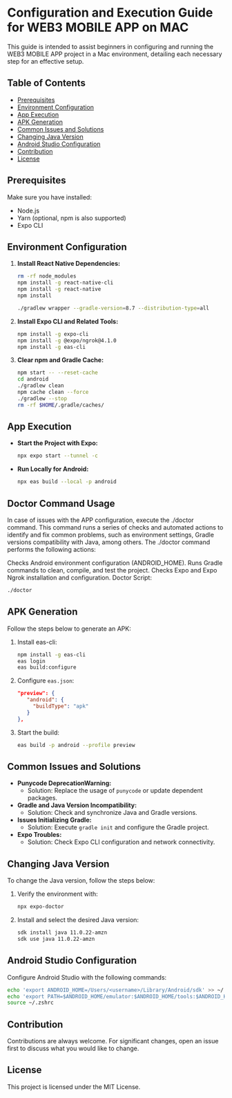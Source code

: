# Configuration and Execution Guide for WEB3 MOBILE APP on MAC

This guide is intended to assist beginners in configuring and running the WEB3 MOBILE APP project in a Mac environment, detailing each necessary step for an effective setup.

## Table of Contents
- [Prerequisites](#prerequisites)
- [Environment Configuration](#environment-configuration)
- [App Execution](#app-execution)
- [APK Generation](#apk-generation)
- [Common Issues and Solutions](#common-issues-and-solutions)
- [Changing Java Version](#changing-java-version)
- [Android Studio Configuration](#android-studio-configuration)
- [Contribution](#contribution)
- [License](#license)

## Prerequisites
Make sure you have installed:
- Node.js
- Yarn (optional, npm is also supported)
- Expo CLI

## Environment Configuration
1. **Install React Native Dependencies:**
   ```bash
   rm -rf node_modules
   npm install -g react-native-cli
   npm install -g react-native
   npm install
   ```

   ```bash
   ./gradlew wrapper --gradle-version=8.7 --distribution-type=all
   ```

2. **Install Expo CLI and Related Tools:**
   ```bash
   npm install -g expo-cli
   npm install -g @expo/ngrok@4.1.0
   npm install -g eas-cli
   ```

3. **Clear npm and Gradle Cache:**
   ```bash
   npm start -- --reset-cache
   cd android
   ./gradlew clean
   npm cache clean --force
   ./gradlew --stop
   rm -rf $HOME/.gradle/caches/
   ```

## App Execution
- **Start the Project with Expo:**
  ```bash
  npx expo start --tunnel -c
  ```
- **Run Locally for Android:**
  ```bash
  npx eas build --local -p android
  ```

## Doctor Command Usage

In case of issues with the APP configuration, execute the ./doctor command. This command runs a series of checks and automated actions to identify and fix common problems, such as environment settings, Gradle versions compatibility with Java, among others. The ./doctor command performs the following actions:

Checks Android environment configuration (ANDROID_HOME).
Runs Gradle commands to clean, compile, and test the project.
Checks Expo and Expo Ngrok installation and configuration.
Doctor Script:

```bash
./doctor
```

## APK Generation
Follow the steps below to generate an APK:
1. Install eas-cli:
   ```bash
   npm install -g eas-cli
   eas login
   eas build:configure
   ```
2. Configure `eas.json`:
   ```json
   "preview": {
      "android": {
        "buildType": "apk"
      }
   },
   ```
3. Start the build:
   ```bash
   eas build -p android --profile preview
   ```

## Common Issues and Solutions
- **Punycode DeprecationWarning:**
  - Solution: Replace the usage of `punycode` or update dependent packages.
- **Gradle and Java Version Incompatibility:**
  - Solution: Check and synchronize Java and Gradle versions.
- **Issues Initializing Gradle:**
  - Solution: Execute `gradle init` and configure the Gradle project.
- **Expo Troubles:**
  - Solution: Check Expo CLI configuration and network connectivity.

## Changing Java Version
To change the Java version, follow the steps below:
1. Verify the environment with:
   ```bash
   npx expo-doctor
   ```
2. Install and select the desired Java version:
   ```bash
   sdk install java 11.0.22-amzn
   sdk use java 11.0.22-amzn
   ```

## Android Studio Configuration
Configure Android Studio with the following commands:
```bash
echo 'export ANDROID_HOME=/Users/<username>/Library/Android/sdk' >> ~/.zshrc
echo 'export PATH=$ANDROID_HOME/emulator:$ANDROID_HOME/tools:$ANDROID_HOME/platform-tools:$PATH' >> ~/.zshrc
source ~/.zshrc
```

## Contribution
Contributions are always welcome. For significant changes, open an issue first to discuss what you would like to change.

## License
This project is licensed under the MIT License.